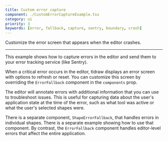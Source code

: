 ```yaml
---
title: Custom error capture
component: ./CustomErrorCaptureExample.tsx
category: ui
priority: 3
keywords: [error, fallback, capture, sentry, boundary, crash]
---
```


Customize the error screen that appears when the editor crashes.

---

This example shows how to capture errors in the editor and send them to your error tracking service (like Sentry).

When a critical error occurs in the editor, tldraw displays an error screen with options to refresh or reset. You can customize this screen by overriding the `ErrorFallback` component in the `components` prop.

The editor will annotate errors with additional information that you can use to troubleshoot issues. This is useful for capturing data about the user's application state at the time of the error, such as what tool was active or what the user's selected shapes were.

There is a separate component, `ShapeErrorFallback`, that handles errors in individual shapes. There is a separate example showing how to use that component. By contrast, the `ErrorFallback` component handles editor-level errors that affect the entire application.
